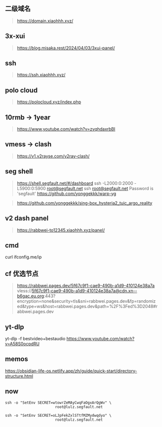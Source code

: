 ## 二级域名
> https://domain.xiaohhh.xyz/

## 3x-xui
> https://blog.misaka.rest/2024/04/03/3xui-panel/

## ssh
> https://ssh.xiaohhh.xyz/

## polo cloud
> https://polocloud.xyz/index.php

## 10rmb -> 1year
> https://www.youtube.com/watch?v=zvqhdaxrbBI

## vmess -> clash
> https://v1.v2rayse.com/v2ray-clash/

## seg shell
> https://shell.segfault.net/#/dashboard
ssh -L2000:0:2000 -L5900:0:5900 root@segfault.net 
ssh  root@segfault.net 
Password is 'segfault'
> https://github.com/yonggekkk/warp-yg


> https://github.com/yonggekkk/sing-box_hysteria2_tuic_argo_reality

## v2 dash panel
> https://rabbwei-to12345.xiaohhh.xyz/panel/

## cmd
curl ifconfig.me/ip

## cf 优选节点
> https://rabbwei.pages.dev/5f67c9f1-cae9-490b-a1d9-410124e38a7a
vless://5f67c9f1-cae9-490b-a1d9-410124e38a7a@cdn.xn--b6gac.eu.org:443?encryption=none&security=tls&sni=rabbwei.pages.dev&fp=randomized&type=ws&host=rabbwei.pages.dev&path=%2F%3Fed%3D2048#rabbwei.pages.dev

## yt-dlp
yt-dlp -f bestvideo+bestaudio https://www.youtube.com/watch?v=A58S0ocpdRU

## memos
https://obsidian-life-os.netlify.app/zh/guide/quick-start/directory-structure.html

## now 
```shell
ssh -o "SetEnv SECRET=wtowrZeMAyCwqFaOgxArQgWv" \
                       root@lulz.segfault.net

ssh -o "SetEnv SECRET=oLJpFekZxlSTtfMZMydwqdyo" \
                       root@lulz.segfault.net
```